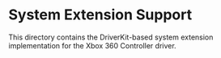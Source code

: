 # System Extension Support

This directory contains the DriverKit-based system extension implementation for the Xbox 360 Controller driver.